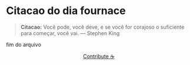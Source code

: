 # Citacao do dia fournace

> **Citacao:** Você pode, você deve, e se você for corajoso o suficiente para começar, você vai. — Stephen King

fim do arquivo

<watermark-footer>
<p align="center">
  <a href="https://github.com/ruisuan/ruisuan/blob/main/contribute.md">Contribute ☕</a>
</p>
</watermark-footer>

